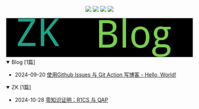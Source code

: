 
<p align='center'>
    <img src="https://badgen.net/github/issues/SpaceStation09//my-notes"/>
    <img src="https://badgen.net/badge/last-commit/2024-10-28 08:54:11"/>
    <img src="https://badgen.net/github/stars/SpaceStation09//my-notes"/>
    <img src="https://badgen.net/github/watchers/SpaceStation09//my-notes"/>
</p>
    
<summary>
    <a href="https://SpaceStation09.github.io//my-notes/"><img src="assets/wordcloud.png" title="词云" alt="词云"></a>
</summary>  

<details open>
<summary>Blog	[1篇]</summary>

- 2024-09-20 [使用Github Issues 与 Git Action 写博客 - Hello, World!](https://github.com/SpaceStation09/my-notes/issues/1) 


</details>
            
<details open>
<summary>ZK	[1篇]</summary>

- 2024-10-28 [零知识证明：R1CS 与 QAP](https://github.com/SpaceStation09/my-notes/issues/3) 


</details>
            